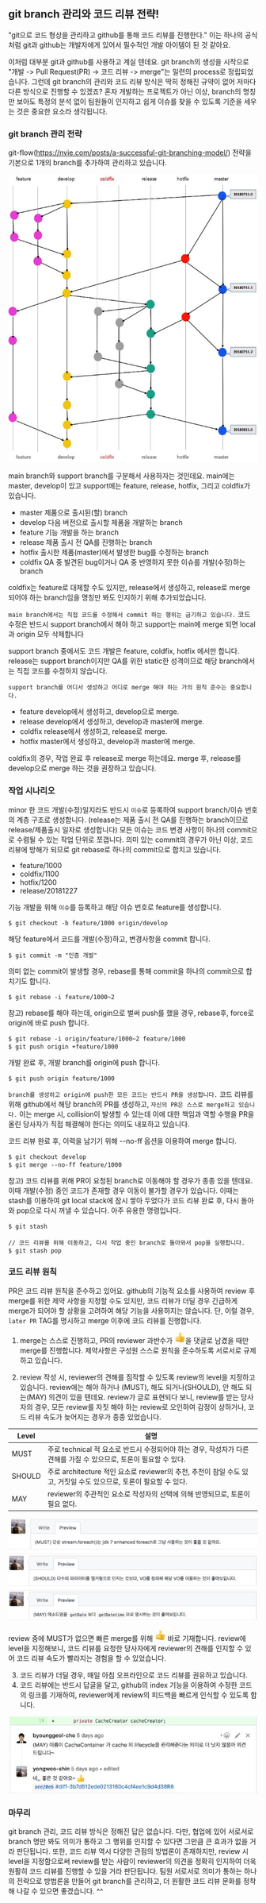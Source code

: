 
## git branch 관리와 코드 리뷰 전략!

"git으로 코드 형상을 관리하고 github를 통해 코드 리뷰를 진행한다." 
이는 하나의 공식처럼 git과 github는 개발자에게 있어서 필수적인 개발 아이템이 된 것 같아요.

이처럼 대부분 git과 github를 사용하고 계실 텐데요. git branch의 생성을 시작으로 "개발 -> Pull Request(PR) -> 코드 리뷰 -> merge"는 일련의 process로 정립되었습니다. 그런데 git branch의 관리와 코드 리뷰 방식은 딱히 정해진 규약이 없어 저마다 다른 방식으로 진행할 수 있겠죠?
혼자 개발하는 프로젝트가 아닌 이상, branch의 명칭만 보아도 특정의 분석 없이 팀원들이 인지하고 쉽게 이슈를 찾을 수 있도록 기준을 세우는 것은 중요한 요소라 생각됩니다.


### git branch 관리 전략
git-flow(https://nvie.com/posts/a-successful-git-branching-model/) 전략을 기본으로 1개의 branch를 추가하여 관리하고 있습니다.

![gitflow_coldfix](./img/gitflow_coldfix.JPG)

main branch와 support branch를 구분해서 사용하자는 것인데요. main에는 master, develop이 있고 support에는 feature, release, hotfix, 그리고 coldfix가 있습니다.

* master 제품으로 출시된(할) branch
* develop 다음 버전으로 출시할 제품을 개발하는 branch
* feature 기능 개발을 하는 branch
* release 제품 출시 전 QA를 진행하는 branch
* hotfix 출시한 제품(master)에서 발생한 bug를 수정하는 branch
* coldfix QA 중 발견된 bug이거나 QA 중 반영하지 못한 이슈를 개발(수정)하는 branch

coldfix는 feature로 대체할 수도 있지만, release에서 생성하고, release로 merge 되어야 하는 branch임을 명칭만 봐도 인지하기 위해 추가되었습니다.

`main branch에서는 직접 코드를 수정해서 commit 하는 행위는 금기하고 있습니다.` 코드 수정은 반드시 support branch에서 해야 하고 support는 main에 merge 되면 local과 origin 모두 삭제합니다

support branch 중에서도 코드 개발은 feature, coldfix, hotfix 에서만 합니다. release는 support branch이지만 QA를 위한 static한 성격이므로 해당 branch에서는 직접 코드를 수정하지 않습니다.

`support branch를 어디서 생성하고 어디로 merge 해야 하는 가의 원칙 준수는 중요합니다.` 

* feature develop에서 생성하고, develop으로 merge.
* release develop에서 생성하고, develop과 master에 merge.
* coldfix release에서 생성하고, release로 merge.
* hotfix master에서 생성하고, develop과 master에 merge.

coldfix의 경우, 작업 완료 후 release로 merge 하는데요. merge 후, release를 develop으로 merge 하는 것을 권장하고 있습니다.

### 작업 시나리오
minor 한 코드 개발(수정)일지라도 반드시 `이슈`로 등록하여 support branch/이슈 번호의 계층 구조로 생성합니다. (release는 제품 출시 전 QA를 진행하는 branch이므로 release/제품출시 일자로 생성합니다) 
모든 이슈는 코드 변경 사항이 하나의 commit으로 수렴될 수 있는 작업 단위로 쪼갭니다. 의미 있는 commit의 경우가 아닌 이상, 코드 리뷰에 방해가 되므로 git rebase로 하나의 commit으로 합치고 있습니다.

* feature/1000
* coldfix/1100
* hotfix/1200
* release/20181227

기능 개발을 위해 `이슈`를 등록하고 해당 이슈 번호로 feature를 생성합니다.
```
$ git checkout -b feature/1000 origin/develop
```


해당 feature에서 코드를 개발(수정)하고, 변경사항을 commit 합니다.
```
$ git commit -m "인증 개발"
```

의미 없는 commit이 발생할 경우, rebase를 통해 commit을 하나의 commit으로 합치기도 합니다.
```
$ git rebase -i feature/1000~2
```

참고) rebase를 해야 하는데, origin으로 벌써 push를 했을 경우, rebase후, force로 origin에 바로 push 합니다.
```
$ git rebase -i origin/feature/1000~2 feature/1000
$ git push origin +feature/1000
```

개발 완료 후, 개발 branch를 origin에 push 합니다. 
```
$ git push origin feature/1000
```

`branch를 생성하고 origin에 push한 모든 코드는 반드시 PR을 생성합니다.` 코드 리뷰를 위해 github에서 해당 branch의 PR를 생성하고, `자신의 PR은 스스로 merge하고 있습니다.` 이는 merge 시, collision이 발생할 수 있는데 이에 대한 책임과 역할 수행을 PR을 올린 당사자가 직접 해결해야 한다는 의미도 내포하고 있습니다.

코드 리뷰 완료 후, 이력을 남기기 위해 --no-ff 옵션을 이용하여 merge 합니다.
```
$ git checkout develop
$ git merge --no-ff feature/1000
``` 

참고) 코드 리뷰를 위해 PR이 요청된 branch로 이동해야 할 경우가 종종 있을 텐데요. 이때 개발(수정) 중인 코드가 존재할 경우 이동이 불가할 경우가 있습니다. 이때는 stash를 이용하여 git local stack에 잠시 쌓아 두었다가 코드 리뷰 완료 후, 다시 돌아와 pop으로 다시 꺼낼 수 있습니다. 아주 유용한 명령입니다.
```
$ git stash

// 코드 리뷰를 위해 이동하고, 다시 작업 중인 branch로 돌아와서 pop을 실행합니다.
$ git stash pop
```

### 코드 리뷰 원칙
PR은 코드 리뷰 원칙을 준수하고 있어요. github의 기능적 요소를 사용하여 review 후 merge를 위한 제약 사항을 지정할 수도 있지만, 코드 리뷰가 더딜 경우 긴급하게 merge가 되어야 할 상황을 고려하여 해당 기능을 사용하지는 않습니다. 단, 이럴 경우, `later PR` TAG를 명시하고 merge 이후에 코드 리뷰를 진행합니다.

1. merge는 스스로 진행하고, PR의 reviewer 과반수가 ![good](./img/good.JPG)을 댓글로 남겼을 때만 merge를 진행합니다.
제약사항은 구성원 스스로 원칙을 준수하도록 서로서로 규제하고 있습니다.

2. review 작성 시, reviewer의 견해를 짐작할 수 있도록 review의 level을 지정하고 있습니다. review에는 해야 하거나 (MUST), 해도 되거나(SHOULD), 안 해도 되는(MAY) 의견이 있을 텐데요. review가 글로 표현되다 보니, review를 받는 당사자의 경우, 모든 review를 자칫 해야 하는 review로 오인하여 감정이 상하거나, 코드 리뷰 속도가 늦어지는 경우가 종종 있었습니다.


| Level | 설명 |
| --- | --- |
| MUST | 주로 technical 적 요소로 반드시 수정되어야 하는 경우, 작성자가 다른 견해를 가질 수 있으므로, 토론이 필요할 수 있다. |
| SHOULD | 주로 architecture 적인 요소로 reviewer의 추천, 추천이 참일 수도 있고, 거짓일 수도 있으므로, 토론이 필요할 수 있다. |
| MAY | reviewer의 주관적인 요소로 작성자의 선택에 의해 반영되므로, 토론이 필요 없다. |

![codereviewlevel](./img/codereviewlevel.JPG)


review 중에 MUST가 없으면 빠른 merge를 위해 ![good](./img/good.JPG) 바로 기재합니다.
review에 level을 지정해보니, 코드 리뷰를 요청한 당사자에게 reviewer의 견해를 인지할 수 있어 코드 리뷰 속도가 빨라지는 경험을 할 수 있었습니다.

3. 코드 리뷰가 더딜 경우, 매일 아침 오프라인으로 코드 리뷰를 권유하고 있습니다.
4. 코드 리뷰에는 반드시 답글을 달고, github의 index 기능을 이용하여 수정한 코드의 링크를 기재하여, reviewer에게 review의 피드백을 빠르게 인식할 수 있도록 합니다.

![codereview](./img/codereview.JPG)

### 마무리
git branch 관리, 코드 리뷰 방식은 정해진 답은 없습니다. 다만, 협업에 있어 서로서로 branch 명만 봐도 의미가 통하고 그 행위를 인지할 수 있다면 그만큼 큰 효과가 없을 거라 판단됩니다. 또한, 코드 리뷰 역시 다양한 관점의 방법론이 존재하지만, review 시 level을 지정함으로써 review를 받는 사람이 reviewer의 의견을 정확히 인지하여 더욱 원활히 코드 리뷰를 진행할 수 있을 거라 판단됩니다. 
팀원 서로서로 의미가 통하는 하나의 전략으로 방법론을 만들어 git branch를 관리하고, 더 원활한 코드 리뷰 문화를 정착해 나갈 수 있으면 좋겠습니다. ^^